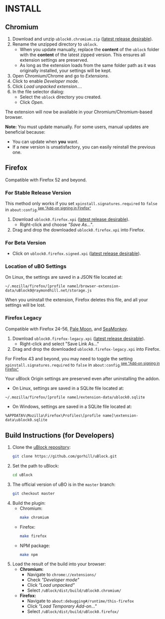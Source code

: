# INSTALL

## Chromium

1. Download and unzip `ublock0.chromium.zip` ([latest release desirable](https://github.com/gorhill/uBlock/releases)).
2. Rename the unzipped directory to `ublock`.
   - When you update manually, replace the **content** of the `ublock` folder with the **content** of the latest zipped version. This ensures all extension settings are preserved.
   - As long as the extension loads from the same folder path as it was originally installed, your settings will be kept.
3. Open Chromium/Chrome and go to *Extensions*.
4. Click to enable *Developer mode*.
5. Click *Load unpacked extension...*.
6. In the file selector dialog:
   - Select the `ublock` directory you created.
   - Click *Open*.

The extension will now be available in your Chromium/Chromium-based browser.

**Note:** You must update manually. For some users, manual updates are beneficial because:
- You can update when **you** want.
- If a new version is unsatisfactory, you can easily reinstall the previous one.

## Firefox

Compatible with Firefox 52 and beyond.

### For Stable Release Version

This method only works if you set `xpinstall.signatures.required` to `false` in `about:config`.<sup>[see "Add-on signing in Firefox"](https://support.mozilla.org/en-US/kb/add-on-signing-in-firefox)</sup>

1. Download `ublock0.firefox.xpi` ([latest release desirable](https://github.com/gorhill/uBlock/releases)).
   - Right-click and choose _"Save As..."_.
2. Drag and drop the downloaded `ublock0.firefox.xpi` into Firefox.

### For Beta Version

- Click on `ublock0.firefox.signed.xpi` ([latest release desirable](https://github.com/gorhill/uBlock/releases)).

### Location of uBO Settings

On Linux, the settings are saved in a JSON file located at:
```
~/.mozilla/firefox/[profile name]/browser-extension-data/uBlock0@raymondhill.net/storage.js
```
When you uninstall the extension, Firefox deletes this file, and all your settings will be lost.

### Firefox Legacy

Compatible with Firefox 24-56, [Pale Moon](https://www.palemoon.org/), and [SeaMonkey](https://www.seamonkey-project.org/).

1. Download `ublock0.firefox-legacy.xpi` ([latest release desirable](https://github.com/gorhill/uBlock-for-firefox-legacy/releases)).
   - Right-click and select "Save Link As..."
2. Drag and drop the downloaded `ublock0.firefox-legacy.xpi` into Firefox.

For Firefox 43 and beyond, you may need to toggle the setting `xpinstall.signatures.required` to `false` in `about:config`.<sup>[see "Add-on signing in Firefox"](https://support.mozilla.org/en-US/kb/add-on-signing-in-firefox)</sup>

Your uBlock Origin settings are preserved even after uninstalling the addon.

- On Linux, settings are saved in a SQLite file located at:
```
~/.mozilla/firefox/[profile name]/extension-data/ublock0.sqlite
```
- On Windows, settings are saved in a SQLite file located at:
```
%APPDATA%\Mozilla\Firefox\Profiles\[profile name]\extension-data\ublock0.sqlite
```

## Build Instructions (for Developers)

1. Clone the [uBlock repository](https://github.com/gorhill/uBlock):
   ```bash
   git clone https://github.com/gorhill/uBlock.git
   ```
2. Set the path to uBlock:
   ```bash
   cd uBlock
   ```
3. The official version of uBO is in the `master` branch:
   ```bash
   git checkout master
   ```
4. Build the plugin:
   - Chromium: 
     ```bash
     make chromium
     ```
   - Firefox:
     ```bash
     make firefox
     ```
   - NPM package:
     ```bash
     make npm
     ```
5. Load the result of the build into your browser:
   - **Chromium:**
     - Navigate to `chrome://extensions/`
     - Check _"Developer mode"_
     - Click _"Load unpacked"_
     - Select `/uBlock/dist/build/uBlock0.chromium/`
   - **Firefox:**
     - Navigate to `about:debugging#/runtime/this-firefox`
     - Click _"Load Temporary Add-on..."_ 
     - Select `/uBlock/dist/build/uBlock0.firefox/`
